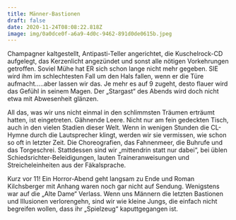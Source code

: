 ```yaml
---
title: Männer-Bastionen
draft: false
date: 2020-11-24T08:08:22.818Z
image: img/0a0dce0f-a6a9-4d0c-9462-891d0de0615b.jpeg
---
```

Champagner kaltgestellt, Antipasti-Teller angerichtet, die Kuschelrock-CD aufgelegt, das Kerzenlicht angezündet und sonst alle nötigen Vorkehrungen getroffen. Soviel Mühe hat ER sich schon lange nicht mehr gegeben. SIE wird ihm im schlechtesten Fall um den Hals fallen, wenn er die Türe aufmacht.....aber lassen wir das. Je mehr es auf 9 zugeht, desto flauer wird das Gefühl in seinem Magen. Der „Stargast“ des Abends wird doch nicht etwa mit Abwesenheit glänzen.

All das, was wir uns nicht einmal in den schlimmsten Träumen erträumt hatten, ist eingetreten. Gähnende Leere. Nicht nur am fein gedeckten Tisch, auch in den vielen Stadien dieser Welt. Wenn in wenigen Stunden die CL-Hymne durch die Lautsprecher klingt, werden wir sie vermissen, wie schon so oft in letzter Zeit. Die Choreografien, das Fahnenmeer, die Buhrufe und das Torgeschrei. Stattdessen sind wir „mittendrin statt nur dabei“, bei  üblen Schiedsrichter-Beleidigungen, lauten Traineranweisungen und Streicheleinheiten aus der Fäkalsprache.

Kurz vor 11! Ein Horror-Abend geht langsam zu Ende und Roman Kilchsberger mit Anhang waren noch gar nicht auf Sendung. Wenigstens war auf die „Alte Dame“  Verlass. Wenn uns Männern die letzten Bastionen und Illusionen verlorengehn, sind wir wie kleine Jungs, die einfach nicht begreifen wollen, dass ihr „Spielzeug“ kaputtgegangen ist.